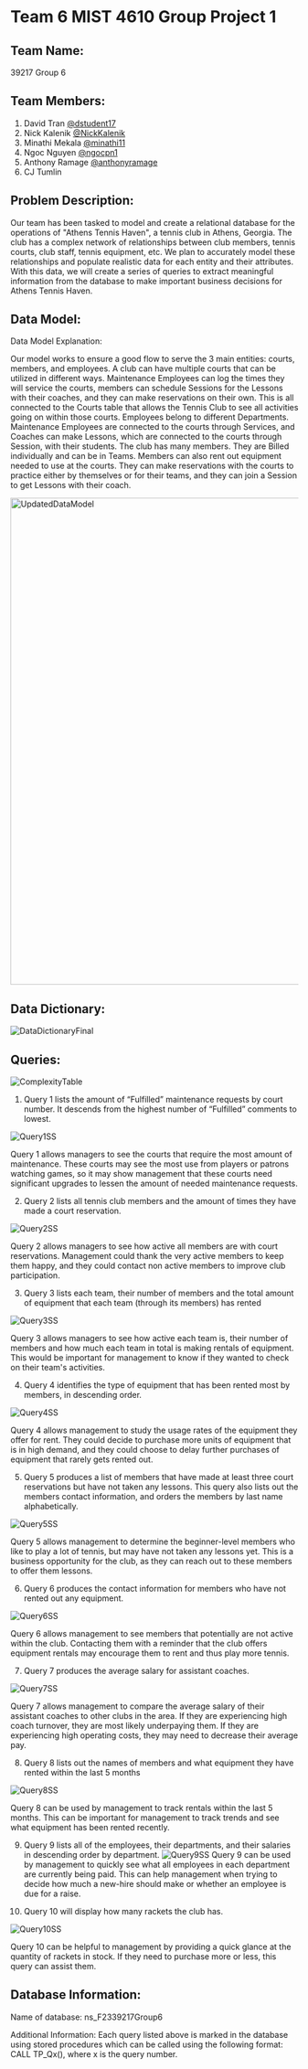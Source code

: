 
# Team 6 MIST 4610 Group Project 1


## Team Name:
39217 Group 6
## Team Members:
1. David Tran [@dstudent17](https://github.com/dstudent17)
2. Nick Kalenik [@NickKalenik](https://github.com/NickKalenik)
3. Minathi Mekala [@minathi11](https://github.com/minathi11)
4. Ngoc Nguyen [@ngocpn1](https://github.com/ngocpn1)
5. Anthony Ramage [@anthonyramage](https://github.com/anthonyramage)
6. CJ Tumlin 
## Problem Description:
Our team has been tasked to model and create a relational database for the operations of "Athens Tennis Haven", a tennis club in Athens, Georgia. The club has a complex network of relationships between club members, tennis courts, club staff, tennis equipment, etc. We plan to accurately model these relationships and populate realistic data for each entity and their attributes. With this data, we will create a series of queries to extract meaningful information from the database to make important business decisions for Athens Tennis Haven.
## Data Model:
Data Model Explanation:

Our model works to ensure a good flow to serve the 3 main entities: courts, members, and employees. A club can have multiple courts that can be utilized in different ways. Maintenance Employees can log the times they will service the courts, members can schedule Sessions for the Lessons with their coaches, and they can make reservations on their own. This is all connected to the Courts table that allows the Tennis Club to see all activities going on within those courts. 
Employees belong to different Departments. Maintenance Employees are connected to the courts through Services, and Coaches can make Lessons, which are connected to the courts through Session, with their students. 
The club has many members. They are Billed individually and can be in Teams. Members can also rent out equipment needed to use at the courts. They can make reservations with the courts to practice either by themselves or for their teams, and they can join a Session to get Lessons with their coach. 

<img width="852" alt="UpdatedDataModel" src="https://github.com/NickKalenik/MIST4610GroupProject1/assets/148160069/ca2dcc0d-4660-4b4f-974b-4c497db45a86">

## Data Dictionary:
![DataDictionaryFinal](https://github.com/NickKalenik/MIST4610GroupProject1/assets/148160069/82f1212d-230e-4d07-949f-4957ba43e45e)

## Queries:

![ComplexityTable](https://github.com/NickKalenik/MIST4610GroupProject1/assets/148160069/39f4eb59-8d0d-41ef-bd29-41869d5e264c)

1. Query 1 lists the amount of “Fulfilled” maintenance requests by court number. It descends from the highest number of “Fulfilled” comments to lowest.
   
![Query1SS](https://github.com/NickKalenik/MIST4610GroupProject1/assets/148160069/2bb4fe6f-4a72-4a0a-ab1d-128d3f1b88e1)

Query 1 allows managers to see the courts that require the most amount of maintenance. These courts may see the most use from players or patrons watching games, so it may show management that these courts need significant upgrades to lessen the amount of needed maintenance requests.


2. Query 2 lists all tennis club members and the amount of times they have made a court reservation.
   
![Query2SS](https://github.com/NickKalenik/MIST4610GroupProject1/assets/148160069/d95389d5-bbd5-40b2-bdac-69ad1bf7542f)

Query 2 allows managers to see how active all members are with court reservations. Management could thank the very active members to keep them happy, and they could contact non active members to improve club participation.


3. Query 3 lists each team, their number of members and the total amount of equipment that each team (through its members) has rented
   
![Query3SS](https://github.com/NickKalenik/MIST4610GroupProject1/assets/148160069/6bebb276-a267-4ac0-85ca-c433a6d80c22)

Query 3 allows managers to see how active each team is, their number of members and how much each team in total is making rentals of equipment. This would be important for management to know if they wanted to check on their team's activities.


4. Query 4 identifies the type of equipment that has been rented most by members, in descending order.
   
![Query4SS](https://github.com/NickKalenik/MIST4610GroupProject1/assets/148160069/a4745f1d-6d1e-4360-b1a8-eb9f4661808a)

Query 4 allows management to study the usage rates of the equipment they offer for rent. They could decide to purchase more units of equipment that is in high demand, and they could choose to delay further purchases of equipment that rarely gets rented out.


5. Query 5 produces a list of members that have made at least three court reservations but have not taken any lessons. This query also lists out the members contact information, and orders the members by last name alphabetically.
   
![Query5SS](https://github.com/NickKalenik/MIST4610GroupProject1/assets/148160069/fc26502f-0a98-45dd-8f83-95076a2fca3b)

Query 5 allows management to determine the beginner-level members who like to play a lot of tennis, but may have not taken any lessons yet. This is a business opportunity for the club, as they can reach out to these members to offer them lessons.


6. Query 6 produces the contact information for members who have not rented out any equipment.
   
![Query6SS](https://github.com/NickKalenik/MIST4610GroupProject1/assets/148160069/d57f76b4-e80a-4689-90d0-b34ff8dd8a3f)

Query 6 allows management to see members that potentially are not active within the club. Contacting them with a reminder that the club offers equipment rentals may encourage them to rent and thus play more tennis.


7. Query 7 produces the average salary for assistant coaches.
   
![Query7SS](https://github.com/NickKalenik/MIST4610GroupProject1/assets/148160069/cad65589-d0b4-47f9-83cb-365eefcf77f4)

Query 7 allows management to compare the average salary of their assistant coaches to other clubs in the area. If they are experiencing high coach turnover, they are most likely underpaying them. If they are experiencing high operating costs, they may need to decrease their average pay.


8. Query 8 lists out the names of members and what equipment they have rented within the last 5 months
   
![Query8SS](https://github.com/NickKalenik/MIST4610GroupProject1/assets/148160069/fdb62eea-70a7-49bb-a8dd-4bb7f9cc2749)

Query 8 can be used by management to track rentals within the last 5 months. This can be important for management to track trends and see what equipment has been rented recently.


9. Query 9 lists all of the employees, their departments, and their salaries in descending order by department.
![Query9SS](https://github.com/NickKalenik/MIST4610GroupProject1/assets/148160069/0f10e7c8-1ad9-4b63-ba77-d8f29885650c)
Query 9 can be used by management to quickly see what all employees in each department are currently being paid. This can help management when trying to decide how much a new-hire should make or whether an employee is due for a raise.


10. Query 10 will display how many rackets the club has.

    
![Query10SS](https://github.com/NickKalenik/MIST4610GroupProject1/assets/148160069/aa4c6c93-ed78-4322-9268-98f2233458dd)


Query 10 can be helpful to management by providing a quick glance at the quantity of rackets in stock. If they need to purchase more or less, this query can assist them.


## Database Information:
Name of database: ns_F2339217Group6

Additional Information: Each query listed above is marked in the database using stored procedures which can be called using the following format: CALL TP_Qx(), where x is the query number.
